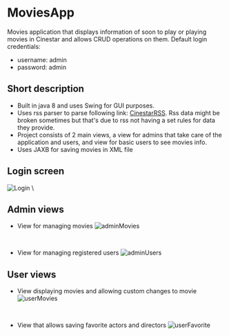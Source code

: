 # MoviesApp
Movies application that displays information of soon to play or playing movies in Cinestar and allows CRUD operations on them.
Default login credentials:
- username: admin
- password: admin

## Short description
- Built in java 8 and uses Swing for GUI purposes.
- Uses rss parser to parse following link: [CinestarRSS](https://www.blitz-cinestar.hr/rss.aspx). Rss data might be broken sometimes but that's due to rss not having a set rules for data they provide.
- Project consists of 2 main views, a view for admins that take care of the application and users, and view for basic users to see movies info.
- Uses JAXB for saving movies in XML file

## Login screen
![Login](https://user-images.githubusercontent.com/84510840/168162328-81f99443-0c98-448f-9d48-67f70cf1708e.png)
\
## Admin views
- View for managing movies
![adminMovies](https://user-images.githubusercontent.com/84510840/168162904-3cd1a968-c8a2-447d-a0a1-b485aa0a4041.png)

</br>

- View for managing registered users
 ![adminUsers](https://user-images.githubusercontent.com/84510840/168162954-ced7ece4-95d0-475b-b323-4e458e7c0741.png)

## User views
- View displaying movies and allowing custom changes to movie
 ![userMovies](https://user-images.githubusercontent.com/84510840/168163038-6f949ba9-865b-4736-9bc6-bffa4a8ff128.png)
 
 </br>
 
- View that allows saving favorite actors and directors
 ![userFavorite](https://user-images.githubusercontent.com/84510840/168163104-8d82a8f0-cf4a-45ea-9ab0-7bad41528ac1.png)

